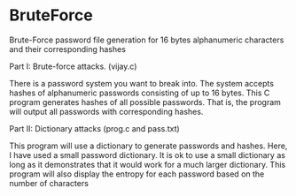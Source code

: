 # BruteForce

Brute-Force password file generation for 16 bytes alphanumeric characters and their corresponding hashes

Part I: Brute-force attacks. (vijay.c)

There is a password system you want to break into. The system accepts hashes of alphanumeric passwords consisting of up to 16 bytes. This C program generates hashes of all possible passwords. That is, the program will output all passwords with corresponding hashes.

Part II: Dictionary attacks (prog.c and pass.txt)

This program will use a dictionary to generate passwords and hashes. Here, I have used a small password dictionary. It is ok to use a small dictionary as long as it demonstrates that it would work for a much larger dictionary.
This program will also display the entropy for each password based on the number of characters

